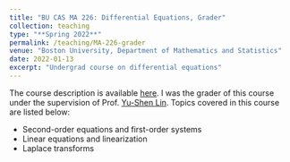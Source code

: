 ```yaml
---
title: "BU CAS MA 226: Differential Equations, Grader"
collection: teaching
type: "**Spring 2022**"
permalink: /teaching/MA-226-grader
venue: "Boston University, Department of Mathematics and Statistics"
date: 2022-01-13
excerpt: "Undergrad course on differential equations"
---
```


The course description is available [here](https://www.bu.edu/academics/cas/courses/cas-ma-226/). I was the grader of this course under the supervision of 
Prof. [Yu-Shen Lin](http://math.bu.edu/people/yslin/). Topics covered in this course are listed below:

- Second-order equations and first-order systems
- Linear equations and linearization
- Laplace transforms
